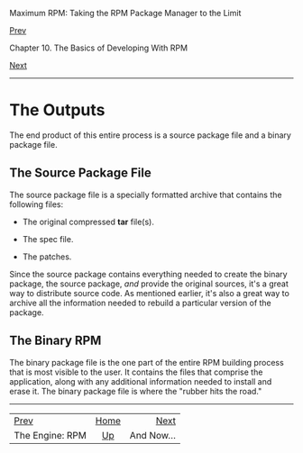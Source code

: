 <div class="NAVHEADER">

Maximum RPM: Taking the RPM Package Manager to the Limit

</div>

[Prev](s1-rpm-basics-the-engine.md)

Chapter 10. The Basics of Developing With RPM

[Next](s1-rpm-basics-and-now.md)

-----

<div class="sect1">

# <span id="s1-rpm-basics-outputs">The Outputs</span>

The end product of this entire process is a source package file and a
binary package file.

<div class="sect2">

## <span id="s2-rpm-basics-source-package-file">The Source Package File</span>

The source package file is a specially formatted archive that contains
the following files:

  - The original compressed **tar** file(s).

  - The spec file.

  - The patches.

Since the source package contains everything needed to create the binary
package, the source package, *and* provide the original sources, it's a
great way to distribute source code. As mentioned earlier, it's also a
great way to archive all the information needed to rebuild a particular
version of the package.

</div>

<div class="sect2">

## <span id="s2-rpm-basics-binary-package">The Binary RPM</span>

The binary package file is the one part of the entire RPM building
process that is most visible to the user. It contains the files that
comprise the application, along with any additional information needed
to install and erase it. The binary package file is where the "rubber
hits the road."

</div>

</div>

<div class="NAVFOOTER">

-----

|                                       |                          |                                    |
| :------------------------------------ | :----------------------: | ---------------------------------: |
| [Prev](s1-rpm-basics-the-engine.md) |    [Home](index.md)    | [Next](s1-rpm-basics-and-now.md) |
| The Engine: RPM                       | [Up](ch-rpm-basics.md) |                           And Now… |

</div>

